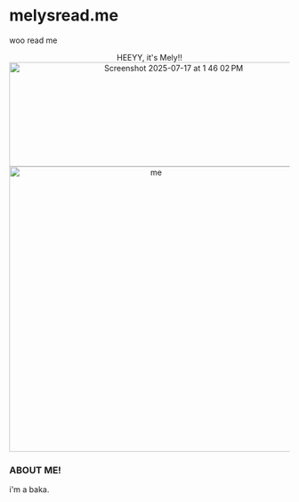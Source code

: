 # melysread.me
woo read me
<p align = "center">
  HEEYY, it's Mely!! 
  
  <img width="575" height="187" alt="Screenshot 2025-07-17 at 1 46 02 PM" src="https://github.com/user-attachments/assets/25e5a353-7a67-4cbe-9c75-a7e01996473d" />
  <img width="512" height="512" alt="me" src="https://github.com/user-attachments/assets/0a72cff9-c441-4aed-a7b6-1b0cf02df581" />
</p>
  <H3>ABOUT ME!</H3>
  i'm a baka.


